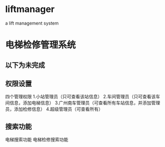 # liftmanager
a lift management system


# 电梯检修管理系统

以下为未完成
----------------------------------

## 权限设置
四个管理权限
1.小站管理员（只可查看该站信息）
2.车间管理员（只可查看该车间信息，添加电梯信息）
3.广州南车管理员（可查看所有车站信息，并添加管理员，添加检修信息）
4.超级管理员（可查看所有）

## 搜索功能
电梯搜索功能
电梯检修搜索功能


